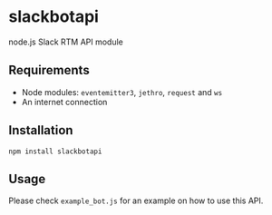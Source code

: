 slackbotapi
========

node.js Slack RTM API module

Requirements
------------
 * Node modules: `eventemitter3`,  `jethro`,  `request` and `ws`
 * An internet connection


Installation
------------
`npm install slackbotapi`

Usage
------------

Please check `example_bot.js` for an example on how to use this API.
